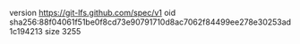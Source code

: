 version https://git-lfs.github.com/spec/v1
oid sha256:88f04061f51be0f8cd73e90791710d8ac7062f84499ee278e30253ad1c194213
size 3255
